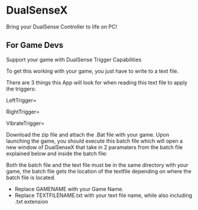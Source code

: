 # DualSenseX

Bring your DualSense Controller to life on PC!



## For Game Devs

Support your game with DualSense Trigger Capabilities

To get this working with your game, you just have to write to a text file.

There are 3 things this App will look for when reading this text file to apply the triggers:

LeftTrigger=

RightTrigger=

VibrateTrigger=

Download the zip file and attach the .Bat file with your game.
Upon launching the game, you should execute this batch file which will open a new window
of DualSenseX that take in 2 paramaters from the batch file explained below and inside the batch file:

Both the batch file and the text file must be in the same directory with your game, the batch file gets the location of the 
textfile depending on where the batch file is located.

- Replace GAMENAME with your Game Name.
- Replace TEXTFILENAME.txt with your text file name, while also including .txt extension

